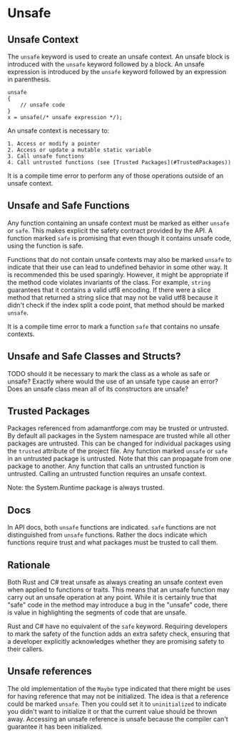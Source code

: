 # Unsafe

## Unsafe Context
The `unsafe` keyword is used to create an unsafe context. An unsafe block is introduced with the `unsafe` keyword followed by a block.  An unsafe expression is introduced by the `unsafe` keyword followed by an expression in parenthesis.

	unsafe
	{
		// unsafe code
	}
	x = unsafe(/* unsafe expression */);

An unsafe context is necessary to:

	1. Access or modify a pointer
	2. Access or update a mutable static variable
	3. Call unsafe functions
	4. Call untrusted functions (see [Trusted Packages](#TrustedPackages))

It is a compile time error to perform any of those operations outside of an unsafe context.

## Unsafe and Safe Functions

Any function containing an unsafe context must be marked as either `unsafe` or `safe`.  This makes explicit the safety contract provided by the API.  A function marked `safe` is promising that even though it contains unsafe code, using the function is safe.

Functions that do not contain unsafe contexts may also be marked `unsafe` to indicate that their use can lead to undefined behavior in some other way.  It is recommended this be used sparingly.  However, it might be appropriate if the method code violates invariants of the class.  For example, `string` guarantees that it contains a valid utf8 encoding.  If there were a slice method that returned a string slice that may not be valid utf8 because it didn't check if the index split a code point, that method should be marked `unsafe`.

It is a compile time error to mark a function `safe` that contains no unsafe contexts.

## Unsafe and Safe Classes and Structs?

TODO should it be necessary to mark the class as a whole as safe or unsafe? Exactly where would the use of an unsafe type cause an error?  Does an unsafe class mean all of its constructors are unsafe?

## Trusted Packages

Packages referenced from adamantforge.com may be trusted or untrusted.  By default all packages in the System namespace are trusted while all other packages are untrusted.  This can be changed for individual packages using the `trusted` attribute of the project file.  Any function marked `unsafe` or `safe` in an untrusted package is untrusted. Note that this can propagate from one package to another.  Any function that calls an untrusted function is untrusted. Calling an untrusted function requires an unsafe context.

Note: the System.Runtime package is always trusted.

## Docs

In API docs, both `unsafe` functions are indicated.  `safe` functions are not distinguished from `unsafe` functions.  Rather the docs indicate which functions require trust and what packages must be trusted to call them.

## Rationale

Both Rust and C# treat unsafe as always creating an unsafe context even when applied to functions or traits.  This means that an unsafe function may carry out an unsafe operation at any point.  While it is certainly true that "safe" code in the method may introduce a bug in the "unsafe" code, there is value in highlighting the segments of code that are unsafe.

Rust and C# have no equivalent of the `safe` keyword. Requiring developers to mark the safety of the function adds an extra safety check, ensuring that a developer explicitly acknowledges whether they are promising safety to their callers.

## Unsafe references

The old implementation of the `Maybe` type indicated that there might be uses for having reference that may not be initialized.  The idea is that a reference could be marked `unsafe`.  Then you could set it to `uninitialized` to indicate you didn't want to initialize it or that the current value should be thrown away.  Accessing an unsafe reference is unsafe because the compiler can't guarantee it has been initialized.